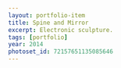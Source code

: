 ```yaml
---
layout: portfolio-item
title: Spine and Mirror
excerpt: Electronic sculpture.
tags: [portfolio]
year: 2014
photoset_id: 72157651135085646
---
```

